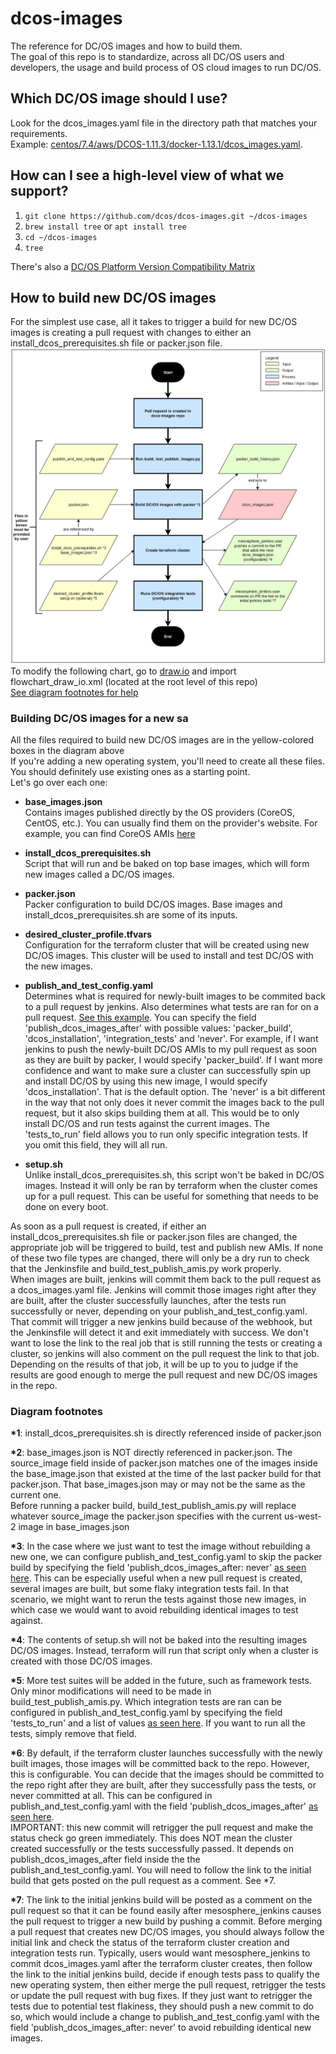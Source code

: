 # dcos-images

The reference for DC/OS images and how to build them.  
The goal of this repo is to standardize, across all DC/OS users and developers, the usage and build process of OS cloud
images to run DC/OS.

## Which DC/OS image should I use?
Look for the dcos_images.yaml file in the directory path that matches your requirements.  
Example: [centos/7.4/aws/DCOS-1.11.3/docker-1.13.1/dcos_images.yaml](https://github.com/dcos/dcos-images/blob/master/centos/7.4/aws/DCOS-1.11.3/docker-1.13.1/dcos_images.yaml).

## How can I see a high-level view of what we support?
1. ```git clone https://github.com/dcos/dcos-images.git ~/dcos-images```
2. ```brew install tree``` or ```apt install tree```
3. ```cd ~/dcos-images```
4. ```tree```

There's also a [DC/OS Platform Version Compatibility Matrix](https://docs.mesosphere.com/version-policy/#dcos-platform-version-compatibility-matrix)

## How to build new DC/OS images  
For the simplest use case, all it takes to trigger a build for new DC/OS images is creating a pull request with changes
to either an install_dcos_prerequisites.sh file or packer.json file.  
![flow-chart](flowchart_draw_io.png)  
To modify the following chart, go to [draw.io](https://www.draw.io/) and import flowchart_draw_io.xml (located at the root level of this repo)  
[See diagram footnotes for help](#diagram-footnotes)

### Building DC/OS images for a new sa
All the files required to build new DC/OS images are in the yellow-colored boxes in the diagram above   
If you're adding a new operating system, you'll need to create all these files. You should definitely use existing ones
as a starting point.  
Let's go over each one:

- **base_images.json**  
Contains images published directly by the OS providers (CoreOS, CentOS, etc.). You can usually find them on the
provider's website. For example, you can find CoreOS AMIs [here](https://coreos.com/os/docs/latest/booting-on-ec2.html)

- **install_dcos_prerequisites.sh**  
Script that will run and be baked on top base images, which will form new images called a DC/OS images. 

- **packer.json**  
Packer configuration to build DC/OS images. Base images and install_dcos_prerequisites.sh are some of its inputs.

- **desired_cluster_profile.tfvars**  
Configuration for the terraform cluster that will be created using new DC/OS images. This cluster will be used to install
and test DC/OS with the new images.

- **publish_and_test_config.yaml**  
Determines what is required for newly-built images to be commited back to a pull request by jenkins. Also determines
what tests are ran for on a pull request. [See this example](https://github.com/dcos/dcos-images/blob/master/oracle-linux/7.4/aws/DCOS-1.11.3/docker-1.13.1/publish_and_test_config.yaml#L1).
You can specify the field 'publish_dcos_images_after' with possible values: 'packer_build', 'dcos_installation',
'integration_tests' and 'never'. For example, if I want jenkins to push the newly-built DC/OS AMIs to my pull request as
soon as they are built by packer, I would specify 'packer_build'. If I want more confidence and want to make sure
a cluster can successfully spin up and install DC/OS by using this new image, I would specify 'dcos_installation'. That
is the default option. The 'never' is a bit different in the way that not only does it never commit the images back to
the pull request, but it also skips building them at all. This would be to only install DC/OS and run tests against the
current images. The 'tests_to_run' field allows you to run only specific integration tests. If you omit this field, they
will all run.

- **setup.sh**  
Unlike install_dcos_prerequisites.sh, this script won't be baked in DC/OS images. Instead it will only be ran by
terraform when the cluster comes up for a pull request. This can be useful for something that needs to be done on every
boot.

As soon as a pull request is created, if either an install_dcos_prerequisites.sh file or packer.json files are changed,
the appropriate job will be triggered to build, test and publish new AMIs. If none of these two file types are changed,
there will only be a dry run to check that the Jenkinsfile and build_test_publish_amis.py work properly.  
When images are built, jenkins will commit them back to the pull request as a dcos_images.yaml file. Jenkins will commit
those images right after they are built, after the cluster successfully launches, after the tests run successfully or
never, depending on your publish_and_test_config.yaml. That commit will trigger a new jenkins build because of the
webhook, but the Jenkinsfile will detect it and exit immediately with success. We don't want to lose the link to the real
job that is still running the tests or creating a cluster, so jenkins will also comment on the pull request the link to
that job. Depending on the results of that job, it will be up to you to judge if the results are good enough to merge
the pull request and new DC/OS images in the repo.

### Diagram footnotes
__*1__: install_dcos_prerequisites.sh is directly referenced inside of packer.json

__*2__: base_images.json is NOT directly referenced in packer.json. The source_image field inside of packer.json matches
one of the images inside the base_image.json that existed at the time of the last packer build for that packer.json.
That base_images.json may or may not be the same as the current one.  
Before running a packer build, build_test_publish_amis.py will replace whatever source_image the packer.json specifies
with the current us-west-2 image in base_images.json

__*3__: In the case where we just want to test the image without rebuilding a new one, we can configure
publish_and_test_config.yaml to skip the packer build by specifying the field 'publish_dcos_images_after: never'
[as seen here](https://github.com/dcos/dcos-images/blob/master/oracle-linux/7.4/aws/DCOS-1.11.3/docker-1.13.1/publish_and_test_config.yaml#L2).
This can be especially useful when a new pull request is created, several images are built, but some flaky integration tests fail.
In that scenario, we might want to rerun the tests against those new images, in which case we would want to avoid
rebuilding identical images to test against.

__*4__: The contents of setup.sh will not be baked into the resulting images DC/OS images. Instead, terraform will run that
script only when a cluster is created with those DC/OS images.

__*5__: More test suites will be added in the future, such as framework tests. Only minor modifications will need to be made
in build_test_publish_amis.py. Which integration tests are ran can be configured in publish_and_test_config.yaml
by specifying the field 'tests_to_run' and a list of values [as seen here](https://github.com/dcos/dcos-images/blob/master/oracle-linux/7.4/aws/DCOS-1.11.3/docker-1.13.1/publish_and_test_config.yaml#L4).
If you want to run all the tests, simply remove that field.

__*6__: By default, if the terraform cluster launches successfully with the newly built images, those images will be
committed back to the repo. However, this is configurable. You can decide that the images should be committed to the
repo right after they are built, after they successfully pass the tests, or never committed at all. This can be
configured in publish_and_test_config.yaml with the field 'publish_dcos_images_after' [as seen here](https://github.com/dcos/dcos-images/blob/master/oracle-linux/7.4/aws/DCOS-1.11.3/docker-1.13.1/publish_and_test_config.yaml#L1).  
IMPORTANT: this new commit will retrigger the pull request and make the status check go green immediately. This does NOT mean the
cluster created successfully or the tests successfully passed. It depends on publish_dcos_images_after field inside the 
the publish_and_test_config.yaml. You will need to follow the link to the initial build that gets posted on the pull
request as a comment. See *7.

__*7__: The link to the initial jenkins build will be posted as a comment on the pull request so that it can be found easily
after mesosphere_jenkins causes the pull request to trigger a new build by pushing a commit. Before merging a pull
request that creates new DC/OS images, you should always follow the initial link and check the status of the terraform
cluster creation and integration tests run. Typically, users would want mesosphere_jenkins to commit dcos_images.yaml
after the terraform cluster creates, then follow the link to the initial jenkins build, decide if enough tests pass to
qualify the new operating system, then either merge the pull request, retrigger the tests or update the pull request with
bug fixes. If they just want to retrigger the tests due to potential test flakiness, they should push a new commit to
do so, which would include a change to publish_and_test_config.yaml with the field 'publish_dcos_images_after: never' to
avoid rebuilding identical new images.
